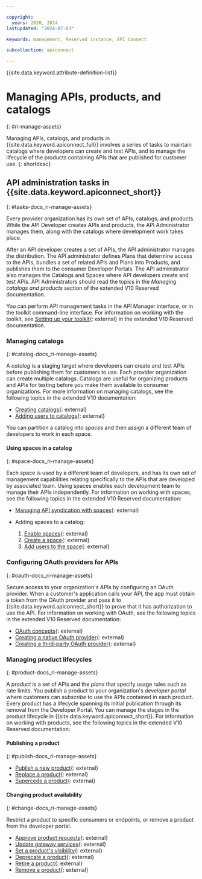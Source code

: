 ```yaml
---

copyright:
  years: 2020, 2024
lastupdated: "2024-07-03"

keywords: management, Reserved instance, API Connect

subcollection: apiconnect

---
```


{{site.data.keyword.attribute-definition-list}}

# Managing APIs, products, and catalogs
{: #ri-manage-assets}

Managing APIs, catalogs, and products in {{site.data.keyword.apiconnect_full}} involves a series of tasks to maintain catalogs where developers can create and test APIs, and to manage the lifecycle of the products containing APIs that are published for customer use.
{: shortdesc}

## API administration tasks in {{site.data.keyword.apiconnect_short}}
{: #tasks-docs_ri-manage-assets}

Every provider organization has its own set of APIs, catalogs, and products. While the API Developer creates APIs and products, the API Administrator manages them, along with the catalogs where development work takes place.

After an API developer creates a set of APIs, the API administrator manages the distribution. The API administrator defines Plans that determine access to the APIs, bundles a set of related APIs and Plans into Products, and publishes them to the consumer Developer Portals. The API administrator also manages the Catalogs and Spaces where API developers create and test APIs. API Administrators should read the topics in the _Managing catalogs and products_ section of the extended V10 Reserved documentation.

You can perform API management tasks in the API Manager interface, or in the toolkit command-line interface. For information on working with the toolkit, see [Setting up your toolkit](https://www.ibm.com/docs/SSMNED_v10cloud/com.ibm.apic.toolkit.doc/ri_toolkit.html){: external} in the extended V10 Reserved documentation.

### Managing catalogs
{: #catalog-docs_ri-manage-assets}

A _catalog_ is a staging target where developers can create and test APIs before publishing them for customers to use. Each provider organization can create multiple catalogs. Catalogs are useful for organizing products and APIs for testing before you make them available to consumer organizations. For more information on managing catalogs, see the following topics in the extended V10 documentation:

- [Creating catalogs](https://www.ibm.com/docs/SSMNED_v10cloud/com.ibm.apic.apionprem.doc/create_env.html){: external}
- [Adding users to catalogs](https://www.ibm.com/docs/SSMNED_v10cloud/com.ibm.apic.apionprem.doc/tapic_catalog_members_manage.html){: external}

You can partition a catalog into _spaces_ and then assign a different team of developers to work in each space.

#### Using spaces in a catalog
{: #space-docs_ri-manage-assets}

Each space is used by a different team of developers, and has its own set of management capabilities relating specifically to the APIs that are developed by associated team. Using spaces enables each development team to manage their APIs independently. For information on working with spaces, see the following topics in the extended V10 Reserved documentation:

- [Managing API syndication with spaces](https://www.ibm.com/docs/SSMNED_v10cloud/com.ibm.apic.apionprem.doc/tapic_syndication_spaces_configure.html){: external}

- Adding spaces to a catalog:
   1. [Enable spaces](https://www.ibm.com/docs/SSMNED_v10cloud/com.ibm.apic.apionprem.doc/tapic_syndication_spaces_enable.html){: external}
   2. [Create a space](https://www.ibm.com/docs/SSMNED_v10cloud/com.ibm.apic.apionprem.doc/tapic_syndication_spaces_manage.html){: external}
   3. [Add users to the space](https://www.ibm.com/docs/SSMNED_v10cloud/com.ibm.apic.apionprem.doc/tapic_syndication_spaces_members_manage.html){: external}

### Configuring OAuth providers for APIs
{: #oauth-docs_ri-manage-assets}

Secure access to your organization's APIs by configuring an OAuth provider. When a customer's application calls your API, the app must obtain a token from the OAuth provider and pass it to {{site.data.keyword.apiconnect_short}} to prove that it has authorization to use the API. For information on working with OAuth, see the following topics in the extended V10 Reserved documentation:

- [OAuth concepts](https://www.ibm.com/docs/SSMNED_v10cloud/com.ibm.apic.apionprem.doc/con_apionprem_authentication.html){: external}
- [Creating a native OAuth provider](https://www.ibm.com/docs/SSMNED_v10cloud/com.ibm.apic.apionprem.doc/oauth_native_apim.html){: external}
- [Creating a third-party OAuth provider](https://www.ibm.com/docs/SSMNED_v10cloud/com.ibm.apic.apionprem.doc/oauth_thirdparty_apim.html){: external}

### Managing product lifecycles
{: #product-docs_ri-manage-assets}

A _product_ is a set of APIs and the _plans_ that specify usage rules such as rate limits. You publish a product to your organization's _developer portal_ where customers can _subscribe_ to use the APIs contained in each product. Every product has a lifecycle spanning its initial publication through its removal from the Developer Portal. You can manage the stages in the product lifecycle in {{site.data.keyword.apiconnect_short}}. For information on working with products, see the following topics in the extended V10 Reserved documentation:

#### Publishing a product
{: #publish-docs_ri-manage-assets}

- [Publish a new product](https://www.ibm.com/docs/SSMNED_v10cloud/com.ibm.apic.apionprem.doc/task_publishing_a_product.html){: external}
- [Replace a product](https://www.ibm.com/docs/SSMNED_v10cloud/com.ibm.apic.apionprem.doc/task_replacing_a_product.html){: external}
- [Supercede a product](https://www.ibm.com/docs/SSMNED_v10cloud/com.ibm.apic.apionprem.doc/task_superseding_a_product.html){: external}

#### Changing product availability
{: #change-docs_ri-manage-assets}

Restrict a product to specific consumers or endpoints, or remove a product from the developer portal.

- [Approve product requests](https://www.ibm.com/docs/SSMNED_v10cloud/com.ibm.apic.apionprem.doc/task_accessrequests_product.html){: external}
- [Update gateway services](https://www.ibm.com/docs/SSMNED_v10cloud/com.ibm.apic.apionprem.doc/tapic_product_update_gw.html){: external}
- [Set a product's visibility](https://www.ibm.com/docs/SSMNED_v10cloud/com.ibm.apic.apionprem.doc/tapic_catalog_prod_visibility.html){: external}
- [Deprecate a product](https://www.ibm.com/docs/SSMNED_v10cloud/com.ibm.apic.apionprem.doc/task_deprecate_product.html){: external}
- [Retire a product](https://www.ibm.com/docs/SSMNED_v10cloud/com.ibm.apic.apionprem.doc/task_retire_product.html){: external}
- [Remove a product](https://www.ibm.com/docs/SSMNED_v10cloud/com.ibm.apic.apionprem.doc/task_unpublish_product.html){: external}
